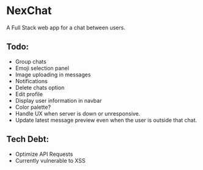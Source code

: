 
# NexChat

A Full Stack web app for a chat between users.

## Todo:
* Group chats
* Emoji selection panel
* Image uploading in messages
* Notifications
* Delete chats option
* Edit profile
* Display user information in navbar
* Color palette?
* Handle UX when server is down or unresponsive.
* Update latest message preview even when the user is outside that chat.

## Tech Debt:
* Optimize API Requests
* Currently vulnerable to XSS
